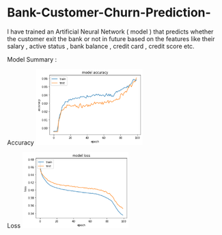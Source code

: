 # Bank-Customer-Churn-Prediction-
I have trained an Artificial Neural Network ( model ) that predicts whether
the customer exit the bank or not in future based on the features
like their salary , active status , bank balance , credit card , credit score etc.

Model Summary : 

Accuracy 
<img src="https://github.com/Ganesh9100/Bank-Customer-Churn-Prediction-/blob/main/download1.png" width="250" title="hover text">

Loss 
<img src="https://github.com/Ganesh9100/Bank-Customer-Churn-Prediction-/blob/main/download2.png" width="250" title="hover text">



